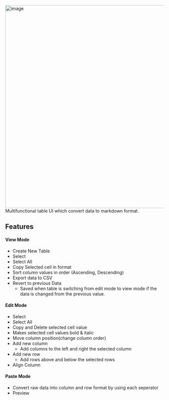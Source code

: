 <img width="643" alt="image" src="https://user-images.githubusercontent.com/118745681/232208253-5450aa01-b727-4844-89cf-bc2543475a03.png">
Multifunctional table UI which convert data to markdown format.

## Features

#### View Mode

- Create New Table
- Select
- Select All
- Copy Selected cell in format
- Sort column values in order (Ascending, Descending)
- Export data to CSV
- Revert to previous Data
  - Saved when table is switching from edit mode to view mode if the data is changed from the previous value.

#### Edit Mode

- Select
- Select All
- Copy and Delete selected cell value
- Makes selected cell values ​​bold & italic
- Move column position(change column order)
- Add new column
  - Add columns to the left and right the selected column
- Add new row
  - Add rows above and below the selected rows
- Align Column

#### Paste Mode

- Convert raw data into column and row format by using each seperator
- Preview
